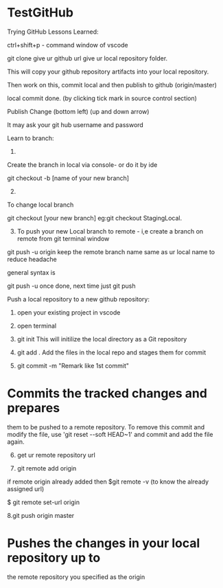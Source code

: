 # TestGitHub
Trying GitHub
Lessons Learned:

ctrl+shift+p - command window of vscode

git clone
give ur github url
give ur local repository folder.

This will  copy your github repository
artifacts into your local repository.

Then work on this, commit local and then publish to github (origin/master)



local commit done. (by clicking tick mark in source control section)


Publish Change (bottom left) (up and down arrow)


It may ask your git hub username and password




Learn to branch:

1. 
Create the branch in local via console-
or do it by ide

git checkout -b [name of your new branch]

2.
To change local branch

git checkout [your new branch]
 eg:git checkout StagingLocal.

3. To push your new Local branch to remote - i,e create a branch on remote from
git terminal window

git push -u origin <New Remote Branch Name> 
keep the remote branch name same as ur local name to reduce headache

general syntax is 

git push -u <remotename i.e origin> <branch>
once done, next time just git push



Push a local repository to a new github repository:

1. open your existing project in vscode

2. open terminal

3. git init
This will initilize the local directory as a Git repository

4. git add .
Add the files in the local repo and stages them for commit

5. git commit -m "Remark like 1st commit"

# Commits the tracked changes and prepares
 them to be pushed to a remote repository. 
To remove this commit and modify the file,
 use 'git reset --soft HEAD~1' and commit and add the file again.

6. get ur remote repository url

7. git remote add origin <remote repo url>
 
 if remote origin already added then
 $git remote -v (to know the already assigned url)
 
 $ git remote set-url origin <ur git repositry repo url>
 
8.git push origin master
# Pushes the changes in your local repository up to 
the remote repository you specified as the origin
